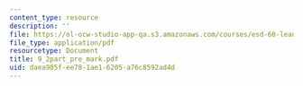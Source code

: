 ```yaml
---
content_type: resource
description: ''
file: https://ol-ocw-studio-app-qa.s3.amazonaws.com/courses/esd-60-lean-six-sigma-processes-summer-2004/daea905fee781ae16205a76c8592ad4d_9_2part_pre_mark.pdf
file_type: application/pdf
resourcetype: Document
title: 9_2part_pre_mark.pdf
uid: daea905f-ee78-1ae1-6205-a76c8592ad4d
---
```

